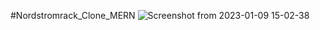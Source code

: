 #Nordstromrack_Clone_MERN
![Screenshot from 2023-01-09 15-02-38](https://user-images.githubusercontent.com/70104100/211277798-8e3f0814-244d-4c68-9429-fb30b879c765.png)
